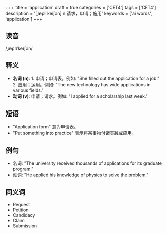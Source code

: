+++
title = 'application'
draft = true
categories = ['CET4']
tags = ['CET4']
description = '[ˌæpliˈkei∫ən] n.请求，申请；施用'
keywords = ['ai words', 'application']
+++

## 读音
/ˌæplɪˈkeɪʃən/

## 释义
- **名词 (n)**: 1. 申请；申请表。例如: "She filled out the application for a job." 2. 应用；运用。例如: "The new technology has wide applications in various fields."
- **动词 (v)**: 申请；请求。例如: "I applied for a scholarship last week."

## 短语
- "Application form" 意为申请表。
- "Put something into practice" 表示将某事物付诸实践或应用。

## 例句
- 名词: "The university received thousands of applications for its graduate program."
- 动词: "He applied his knowledge of physics to solve the problem."

## 同义词
- Request
- Petition
- Candidacy
- Claim
- Submission
